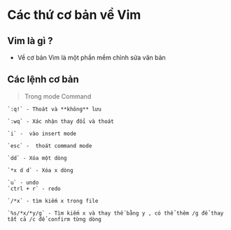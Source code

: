 # Các thứ cơ bản về Vim

## Vim là gì ?

- Về cơ bản Vim là một phần mềm chỉnh sửa văn bản 

## Các lệnh cơ bản

> Trong mode Command 
```
`:q!` - Thoát và **không** lưu 

`:wq` - Xác nhận thay đổi và thoát 

`i` -  vào insert mode

`esc` -  thoát command mode

`dd` - Xóa một dòng

`*x d d` - Xóa x dòng

`u` - undo
`ctrl + r` - redo

`/*x` - tìm kiếm x trong file

`%s/*x/*y/g` - Tìm kiếm x và thay thế bằng y , có thể thêm /g để thay tất cả /c để confirm từng dòng

```

